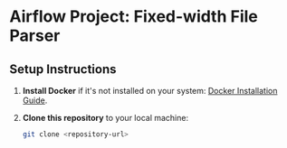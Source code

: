 # Airflow Project: Fixed-width File Parser

## Setup Instructions

1. **Install Docker** if it's not installed on your system: [Docker Installation Guide](https://docs.docker.com/get-docker/).
   
2. **Clone this repository** to your local machine:
   ```bash
   git clone <repository-url>
